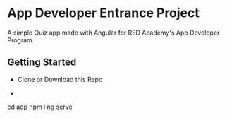 # App Developer Entrance Project

A simple Quiz app made with Angular for RED Academy's App Developer Program.

## Getting Started

- Clone or Download this Repo
- ```
cd adp
npm i
ng serve
```